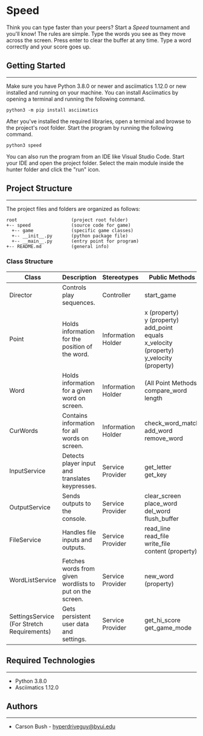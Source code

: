 # Speed
Think you can type faster than your peers? Start a <i>Speed</i> 
tournament and you'll know! The rules are simple. Type the words you 
see as they move across the screen. Press enter to clear the buffer at 
any time. Type a word correctly and your score goes up.

## Getting Started
---
Make sure you have Python 3.8.0 or newer and asciimatics 1.12.0 or new installed 
and running on your machine. You can install Asciimatics by opening a terminal 
and running the following command.
```
python3 -m pip install asciimatics
```
After you've installed the required libraries, open a terminal and browse to the 
project's root folder. Start the program by running the following command.
```
python3 speed 
```
You can also run the program from an IDE like Visual Studio Code. Start your IDE 
and open the project folder. Select the main module inside the hunter folder and 
click the "run" icon.

## Project Structure
---
The project files and folders are organized as follows:
```
root                    (project root folder)
+-- speed               (source code for game)
  +-- game              (specific game classes)
  +-- __init__.py       (python package file)
  +-- __main__.py       (entry point for program)
+-- README.md           (general info)
```

### Class Structure
| Class                                         | Description                                              | Stereotypes        | Public Methods                                                                                              | Dependencies                         |
| --------------------------------------------- | -------------------------------------------------------- | ------------------ | ----------------------------------------------------------------------------------------------------------- | ------------------------------------ |
| Director                                      | Controls play sequences.                                 | Controller         | start\_game                                                                                                 | All Local Classes                    |
| Point                                         | Holds information for the position of the word.          | Information Holder | x (property)<br>y (property)<br>add_point<br>equals<br>x\_velocity (property)<br>y\_velocity (property)<br> |                                      |
| Word                                          | Holds information for a given word on screen.            | Information Holder | (All Point Methods)<br>compare\_word<br>length                                                              | Point (Inherited)                    |
| CurWords                                      | Contains information for all words on screen.            | Information Holder | check\_word\_match<br>add\_word<br>remove\_word                                                             | WordListService (Inherited?)<br>Word |
| InputService                                  | Detects player input and translates keypresses.          | Service Provider   | get\_letter<br>get\_key                                                                                     |                                      |
| OutputService                                 | Sends outputs to the console.                            | Service Provider   | clear\_screen<br>place\_word<br>del\_word<br>flush\_buffer                                                  |                                      |
| FileService                                   | Handles file inputs and outputs.                         | Service Provider   | read\_line<br>read\_file<br>write\_file<br>content (property)                                               |                                      |
| WordListService                               | Fetches words from given wordlists to put on the screen. | Service Provider   | new\_word (property)                                                                                        | FileService (Inherited)              |
| SettingsService<br>(For Stretch Requirements) | Gets persistent user data and settings.                  | Service Provider   | get\_hi\_score<br>get\_game\_mode                                                                           | FileService (Inherited)              |

## Required Technologies
---
* Python 3.8.0
* Asciimatics 1.12.0

## Authors
---
* Carson Bush - hyperdriveguy@byui.edu
